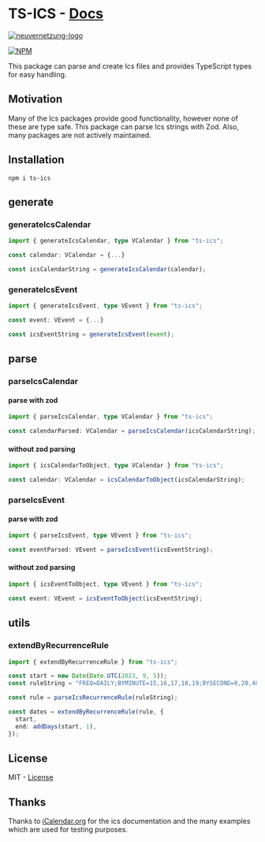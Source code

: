 # TS-ICS - [Docs](https://neuvernetzung.github.io/ts-ics/)

[![neuvernetzung-logo](https://raw.githubusercontent.com/Neuvernetzung/ts-ics/master/public/Header.png)](https://neuvernetzung.de)

[![NPM](https://nodei.co/npm/ts-ics.png)](https://nodei.co/npm/ts-ics/)

This package can parse and create Ics files and provides TypeScript types for easy handling.

## Motivation

Many of the Ics packages provide good functionality, however none of these are type safe. This package can parse Ics strings with Zod. Also, many packages are not actively maintained.

## Installation

`npm i ts-ics`

## generate

### generateIcsCalendar

```ts
import { generateIcsCalendar, type VCalendar } from "ts-ics";

const calendar: VCalendar = {...}

const icsCalendarString = generateIcsCalendar(calendar);
```

### generateIcsEvent

```ts
import { generateIcsEvent, type VEvent } from "ts-ics";

const event: VEvent = {...}

const icsEventString = generateIcsEvent(event);
```

## parse

### parseIcsCalendar

#### parse with zod

```ts
import { parseIcsCalendar, type VCalendar } from "ts-ics";

const calendarParsed: VCalendar = parseIcsCalendar(icsCalendarString);
```

#### without zod parsing

```ts
import { icsCalendarToObject, type VCalendar } from "ts-ics";

const calendar: VCalendar = icsCalendarToObject(icsCalendarString);
```

### parseIcsEvent

#### parse with zod

```ts
import { parseIcsEvent, type VEvent } from "ts-ics";

const eventParsed: VEvent = parseIcsEvent(icsEventString);
```

#### without zod parsing

```ts
import { icsEventToObject, type VEvent } from "ts-ics";

const event: VEvent = icsEventToObject(icsEventString);
```

## utils

### extendByRecurrenceRule

```ts
import { extendByRecurrenceRule } from "ts-ics";

const start = new Date(Date.UTC(2023, 9, 5));
const ruleString = "FREQ=DAILY;BYMINUTE=15,16,17,18,19;BYSECOND=0,20,40";

const rule = parseIcsRecurrenceRule(ruleString);

const dates = extendByRecurrenceRule(rule, {
  start,
  end: addDays(start, 1),
});
```

## License

MIT - [License](https://github.com/Neuvernetzung/ts-ics/blob/master/LICENSE)

## Thanks

Thanks to [iCalendar.org](https://icalendar.org/) for the ics documentation and the many examples which are used for testing purposes.
